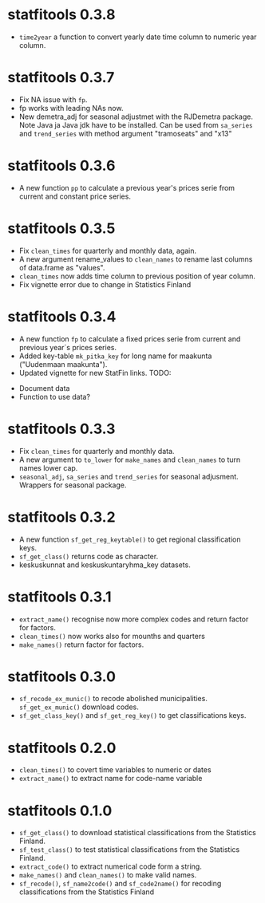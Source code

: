 # statfitools 0.3.8

* `time2year` a function to convert yearly date time column to numeric year column.


# statfitools 0.3.7

* Fix NA issue with `fp`.
* fp works with leading NAs now.
* New demetra_adj for seasonal adjustmet with the RJDemetra package. 
  Note Java ja Java jdk have to be installed. Can be used from `sa_series` and
  `trend_series` with method argument "tramoseats" and "x13"


# statfitools 0.3.6

* A new function `pp` to calculate a previous year's prices serie from current and 
  constant price series.

# statfitools 0.3.5

* Fix `clean_times` for quarterly and monthly data, again.
* A new argument rename_values to `clean_names` to rename last columns of data.frame as "values".
* `clean_times` now adds time column to previous position of year column.
* Fix vignette error due to change in Statistics Finland

# statfitools 0.3.4

* A new function `fp` to calculate a fixed prices serie from current and 
  previous year´s prices series.
* Added key-table `mk_pitka_key` for long name for maakunta ("Uudenmaan maakunta").
* Updated vignette for new StatFin links.
TODO: 
- Document data
- Function to use data?


# statfitools 0.3.3

* Fix `clean_times` for quarterly and monthly data.
* A new argument to `to_lower` for `make_names` and `clean_names` to turn 
  names lower cap.
* `seasonal_adj`, `sa_series` and `trend_series` for seasonal adjusment. 
   Wrappers for seasonal package.

# statfitools 0.3.2

* A new function `sf_get_reg_keytable()` to get regional classification keys.
* `sf_get_class()` returns code as character.
* keskuskunnat and keskuskuntaryhma_key datasets.

# statfitools 0.3.1

* `extract_name()` recognise now more complex codes and return factor for factors.
* `clean_times()` now works also for mounths and quarters
* `make_names()` return factor for factors.



# statfitools 0.3.0

* `sf_recode_ex_munic()` to recode abolished municipalities. 
  `sf_get_ex_munic()` download codes.
* `sf_get_class_key()` and `sf_get_reg_key()` to get classifications keys.


# statfitools 0.2.0

* `clean_times()` to covert time variables to numeric or dates
* `extract_name()` to extract name for code-name variable

# statfitools 0.1.0

* `sf_get_class()` to download statistical classifications from the Statistics Finland.
* `sf_test_class()` to test statistical classifications from the Statistics Finland.
* `extract_code()` to extract numerical code form a string.
* `make_names()` and `clean_names()` to make valid names.
* `sf_recode()`, `sf_name2code()` and `sf_code2name()` for recoding 
  classifications from the Statistics Finland
